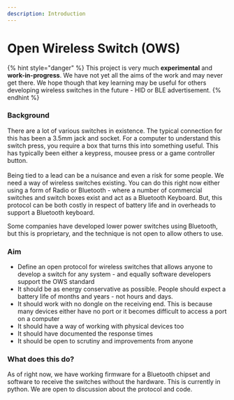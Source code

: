 ```yaml
---
description: Introduction
---
```


# Open Wireless Switch (OWS)

{% hint style="danger" %}
This project is very much **experimental** and **work-in-progress**. We have not yet all the aims of the work and may never get there. We hope though that key learning may be useful for others developing wireless switches in the future - HID or BLE advertisement.&#x20;
{% endhint %}

### Background

There are a lot of various switches in existence. The typical connection for this has been a 3.5mm jack and socket. For a computer to understand this switch press, you require a box that turns this into something useful. This has typically been either a keypress, mousee press or a game controller button. \
\
Being tied to a lead can be a nuisance and even a risk for some people. We need a way of wireless switches existing. You can do this right now either using a form of Radio or Bluetooth - where a number of commercial switches and switch boxes exist and act as a Bluetooth Keyboard. But, this protocol can be both costly in respect of battery life and in overheads to support a Bluetooth keyboard.&#x20;

Some companies have developed lower power switches using Bluetooth, but this is proprietary, and the technique is not open to allow others to use.&#x20;

### Aim&#x20;

* Define an open protocol for wireless switches that allows anyone to develop a switch for any system - and equally software developers support the OWS standard
* It should be as energy conservative as possible. People should expect a battery life of months and years - not hours and days.&#x20;
* It should work with no dongle on the receiving end. This is because many devices either have no port or it becomes difficult to access a port on a computer
* It should have a way of working with physical devices too
* It should have documented the response times&#x20;
* It should be open to scrutiny and improvements from anyone

### What does this do?

As of right now, we have working firmware for a Bluetooth chipset and software to receive the switches without the hardware. This is currently in python. We are open to discussion about the protocol and code.&#x20;
